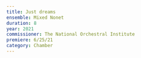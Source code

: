 ```yaml
---
title: Just dreams
ensemble: Mixed Nonet
duration: 8
year: 2021
commissioner: The National Orchestral Institute
premiere: 6/25/21
category: Chamber
---
```

